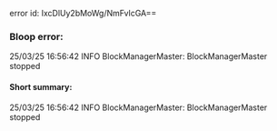 error id: IxcDlUy2bMoWg/NmFvlcGA==
### Bloop error:

25/03/25 16:56:42 INFO BlockManagerMaster: BlockManagerMaster stopped
#### Short summary: 

25/03/25 16:56:42 INFO BlockManagerMaster: BlockManagerMaster stopped